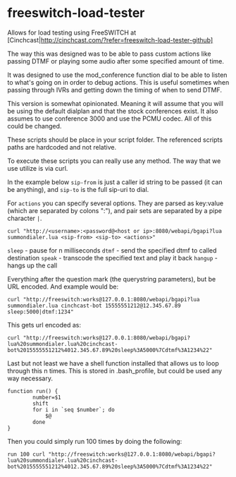 # freeswitch-load-tester

Allows for load testing using FreeSWITCH at [Cinchcast|http://cinchcast.com/?refer=freeswitch-load-tester-github]

The way this was designed was to be able to pass custom actions like passing DTMF or playing some audio after some specified amount of time.

It was designed to use the mod_conference function dial to be able to listen to what's going on in order to debug actions.  This is useful sometimes when passing through IVRs and getting down the timing of when to send DTMF.

This version is somewhat opinionated.  Meaning it will assume that you will be using the default dialplan and that the stock conferences exist.  It also assumes to use conference 3000 and use the PCMU codec.  All of this could be changed.

These scripts should be place in your script folder.  The referenced scripts paths are hardcoded and not relative.

To execute these scripts you can really use any method.  The way that we use utilize is via curl.

In the example below `sip-from` is just a caller id string to be passed (it can be anything), and `sip-to` is the full sip-uri to dial.  

For `actions` you can specify several options.  They are parsed as key:value (which are separated by colons ":"), and pair sets are separated by a pipe character `|`.  

```shell
curl "http://<username>:<password@<host or ip>:8080/webapi/bgapi?lua summondialer.lua <sip-from> <sip-to> <actions>"
```

`sleep` - pause for n milliseconds
`dtmf` - send the specified dtmf to called destination
`speak` - transcode the specified text and play it back
`hangup` - hangs up the call

Everything after the question mark (the querystring parameters), but be URL encoded.  And example would be:

```shell
curl "http://freeswitch:works@127.0.0.1:8080/webapi/bgapi?lua summondialer.lua cinchcast-bot 15555551212@12.345.67.89 sleep:5000|dtmf:1234"
```

This gets url encoded as:
```shell
curl "http://freeswitch:works@127.0.0.1:8080/webapi/bgapi?lua%20summondialer.lua%20cinchcast-bot%2015555551212%4012.345.67.89%20sleep%3A5000%7Cdtmf%3A1234%22"
```

Last but not least we have a shell function installed that allows us to loop through this n times.  This is stored in .bash_profile, but could be used any way necessary.

```shell
function run() {
    	number=$1
    	shift
    	for i in `seq $number`; do
      		$@
    	done
}
```

Then you could simply run 100 times by doing the following:

```shell
run 100 curl "http://freeswitch:works@127.0.0.1:8080/webapi/bgapi?lua%20summondialer.lua%20cinchcast-bot%2015555551212%4012.345.67.89%20sleep%3A5000%7Cdtmf%3A1234%22"
``` 

